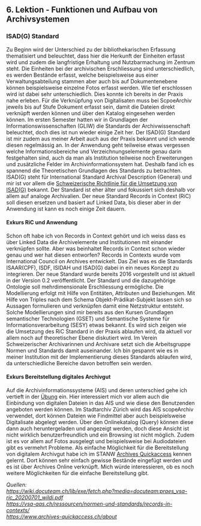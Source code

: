 ## 6. Lektion - Funktionen und Aufbau von Archivsystemen
### ISAD(G) Standard
Zu Beginn wird der Unterschied zu der bibliothekarischen Erfassung thematisiert und beleuchtet, dass hier die Herkunft der Einheiten erfasst wird und zudem die langfristige Erhaltung und Nutzbarmachung im Zentrum steht. Die Einheiten bei der archivischen Erschliessung sind unterschiedlich, es werden Bestände erfasst, welche beispielsweise aus einer Verwaltungsabteilung stammen aber auch bis auf Dokumentenebene können beispielsweise einzelne Fotos erfasst werden. Wie tief erschlossen wird ist dabei sehr unterschiedlich. Dies konnte ich bereits in der Praxis nahe erleben. Für die Verknüpfung von Digitalisaten muss bei ScpoeArchiv jeweils bis auf Stufe Dokument erfasst sein, damit die Dateien direkt verknüpft werden können und über den Katalog eingesehen werden können.
Im ersten Semester hatten wir in Grundlagen der Informationswissenschaften (GLIW) die Standards der Archivwissenschaft beleuchtet, doch dies ist nun wieder einige Zeit her. Der ISAD(G) Standard ist mir zudem aus meiner Arbeit auch aus der Praxis bekannt und ich wende diesen regelmässig an. In der Anwendung geht teilweise etwas vergessen welche Informationsbereiche und Verzeichnungselemente genau darin festgehalten sind, auch da man als Institution teilweise noch Erweiterungen und zusätzliche Felder im Archivinformationsystem hat. Deshalb fand ich es spannend die Theoretischen Grundlagen des Standards zu betrachten.
ISAD(G) steht für International Standard Archival Description (General) und mir ist vor allem die [Schweizerische Richtlinie für die Umsetzung von ISAD(G)](https://vsa-aas.ch/wp-content/uploads/2022/05/Richtlinien_ISAD_G_VSA_d.pdf) bekannt. 
Der Standard ist eher älter und fokussiert sich deshalb vor allem auf analoge Archivalien. Der neue Standard Records in Context (RiC) soll diesen ersetzen und basiert auf Linked Data, bis dieser aber in der Anwendung ist kann es noch einige Zeit dauern.  

#### Exkurs RiC und Anwendung
Schon oft habe ich von Records in Context gehört und ich weiss dass es über Linked Data die Archivelemente und Institutionen mit einander verknüpfen sollte. Aber was beinhaltet Records in Context schon wieder genau und wer hat diesen entworfen?
Records in Contexts wurde vom International Council on Archives entwickelt. Das Ziel was es die Standards ISAAR(CPF), ISDF, ISIDAH und ISAD(G) dabei in ein neues Konzept zu integrieren. Der neue Standard wurde bereits 2016 vorgestellt und ist aktuell in der Version 0.2 veröffentlicht. Der Standard und die dazugehörige Ontologie soll mehrdimensionale Erschliessung ermögliche. Die Modellierung erfolgt mit Hilfe von Entitäten, Attributen und Beziehungen. Mit Hilfe von Triples nach dem Schema Objekt-Prädikat-Subjekt lassen sich so Aussagen formulieren und verknüpfen damit eine Netzstruktur entsteht. Solche Modellierungen sind mir bereits aus den Kursen Grundlagen semantischer Technologien (GSET) und Semantische Systeme für Informationsverarbeitung (SESY) etwas bekannt. Es wird sich zeigen wie die Umsetzung des RiC Standard in der Praxis ablaufen wird, da aktuell vor allem noch auf theoretischer Ebene diskutiert wird. Im Verein Schweizerischer Archivarinnen und Archivare setzt sich die Arbeitsgruppe Normen und Standards damit auseinander. Ich bin gespannt wie es in meiner Institution mit der Implementierung dieses Standards ablaufen wird, da unterschiedliche Bereiche davon betroffen sein werden. 

#### Exkurs Bereitstellung digitales Archivgut
Auf die Archivinformationssysteme (AIS) und deren unterschied gehe ich vertieft in der [Übung](6.Uebung.md) ein. Hier interessiert mich vor allem auch die Einbindung von digitalen Dateien in das AIS und wie diese den Benutzenden angeboten werden können. Im Stadtarchiv Zürich wird das AIS scopeArchiv verwendet, dort können Dateien wie Findmittel aber auch beispielsweise Digitalisate abgelegt werden. Über den Onlinekatalog (Query) können diese dann auch heruntergeladen und angezeigt werden, doch diese Ansicht ist nicht wirklich benutzerfreundlich und ein Browsing ist nicht möglich. Zudem ist es vor allem auf Fotos ausgelegt und beispielsweise bei Audiodateien gibt es vermehrt Probleme.
Als einfache Möglichkeit für die Bereitstellung von digitalem Archivgut habe ich im STANW [Archives Quickaccess]( https://www.archives-quickaccess.ch/) kennen gelernt. Dort können sehr einfach gewisse Bestände eingefügt werden und es ist über Archives Online verknüpft. Mich würde interessieren, ob es noch weitere Möglichkeiten für die einfache Bereitstellung gibt.  

_Quellen:_  
_https://wiki.docuteam.ch/lib/exe/fetch.php?media=docuteam:praes_vsa-ric_20200701_wildi.pdf_  
_https://vsa-aas.ch/ressourcen/normen-und-standards/records-in-contexts/_  
_https://www.archives-quickaccess.ch/about_  
